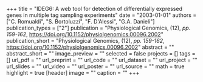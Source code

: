 +++
title = "IDEG6: A web tool for detection of differentially expressed genes in multiple tag sampling experiments"
date = "2003-01-01"
authors = ["C. Romualdi", "S. Bortoluzzi", "F. D'Alessi", "G.A. Danieli"]
publication_types = ["2"]
publication = "Physiological Genomics, (12), _pp. 159-162_, https://doi.org/10.1152/physiolgenomics.00096.2002"
publication_short = "Physiological Genomics, (12), _pp. 159-162_, https://doi.org/10.1152/physiolgenomics.00096.2002"
abstract = ""
abstract_short = ""
image_preview = ""
selected = false
projects = []
tags = []
url_pdf = ""
url_preprint = ""
url_code = ""
url_dataset = ""
url_project = ""
url_slides = ""
url_video = ""
url_poster = ""
url_source = ""
math = true
highlight = true
[header]
image = ""
caption = ""
+++
